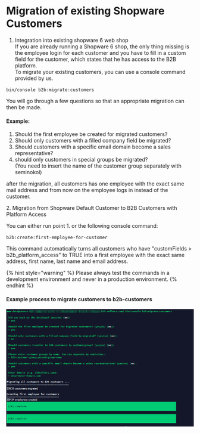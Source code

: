 # Migration of existing Shopware Customers

1. Integration into existing shopware 6 web shop\
   If you are already running a Shopware 6 shop, the only thing missing is the employee login for each customer and you have to fill in a custom field for the customer, which states that he has access to the B2B platform.\
   To migrate your existing customers, you can use a console command provided by us.

```
bin/console b2b:migrate:customers
```

You will go through a few questions so that an appropriate migration can then be made.

#### Example:

1. Should the first employee be created for migrated customers?
2. Should only customers with a filled company field be migrated?
3. Should customers with a specific email domain become a sales representative?
4. should only customers in special groups be migrated? \
   (You need to insert the name of the customer group separately with seminokol)

after the migration, all customers has one employee with the exact same mail address and from now on the employee logs in instead of the customer.

2\. Migration from Shopware Default Customer to B2B Customers with Platform Access

You can either run point 1. or the following console command:

```
b2b:create:first-employee-for-customer
```

This command automatically turns all customers who have "customFields > b2b\_platform\_access" to TRUE into a first employee with the exact same address, first name, last name and email address.

{% hint style="warning" %}
Please always test the commands in a development environment and never in a production environment.
{% endhint %}

#### Example process to migrate customers to b2b-customers

![](<../../../.gitbook/assets/image (131).png>)

